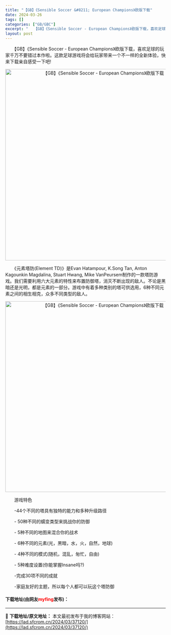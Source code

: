 ```yaml
---
title: "【GB】《Sensible Soccer &#8211; European Champions》欧版下载"
date: 2024-03-26
tags: []
categories: ["GB/GBC"]
excerpt: "　　【GB】《Sensible Soccer - European Champions》欧版下载，喜欢足球的玩家千万不要错过本作啦。这款足球游戏将会给玩家带来一个不一样的全新体验，快来下载亲自感受一下吧! 　　《元素塔防(Element TD)》是Evan Hatampour, K.Song Tan&hellip;"
layout: post
---
```


 <p>　　【GB】《Sensible Soccer - European Champions》欧版下载，喜欢足球的玩家千万不要错过本作啦。这款足球游戏将会给玩家带来一个不一样的全新体验，快来下载亲自感受一下吧!</p> <p align="center"><img align="" border="0" src="https://lad.sfcrom.cn/wp-content/uploads/2024/03/20240326_660283ad00d9d.png" width="601" alt="【GB】《Sensible Soccer - European Champions》欧版下载" /></p> <p>　　《元素塔防(Element TD)》是Evan Hatampour, K.Song Tan, Anton Kagounkin Magdalina, Stuart Hwang, Mike VanPeursem制作的一款塔防游戏。我们需要利用六大元素的特性来布置防御塔，消灭不断出现的敌人。不论是黑暗还是光明，都是元素的一部分。游戏中有着多种类别的塔可供选用，6种不同元素之间的相生相克，众多不同类型的敌人。</p> <p align="center"><img align="" border="0" src="https://lad.sfcrom.cn/wp-content/uploads/2024/03/20240326_660283ae9058e.png" width="599" alt="【GB】《Sensible Soccer - European Champions》欧版下载" /></p> <p>　　游戏特色</p> <p>　　-44个不同的塔具有独特的能力和多种升级路径</p> <p>　　- 50种不同的蠕变类型来挑战你的防御</p> <p>　　- 5种不同的地图来混合你的战术</p> <p>　　- 6种不同的元素(光，黑暗，水，火，自然，地球)</p> <p>　　- 4种不同的模式(随机，混乱，匆忙，自由)</p> <p>　　- 5种难度设置(你能掌握Insane吗?)</p> <p>　　-完成30项不同的成就</p> <p>　　-家庭友好的主题，所以每个人都可以玩这个塔防御</p> <p><h4>下载地址(由网友<font color="red">myfing</font>发布)：</h4></p> 

---
📖 **下载地址/原文地址：** 本文最初发布于我的博客网站：[https://lad.sfcrom.cn/2024/03/37120/](https://lad.sfcrom.cn/2024/03/37120/)
